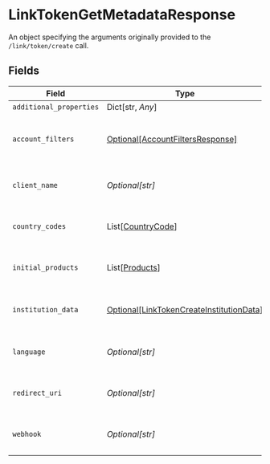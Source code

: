 # LinkTokenGetMetadataResponse

An object specifying the arguments originally provided to the `/link/token/create` call.


## Fields

| Field                                                                                             | Type                                                                                              | Required                                                                                          | Description                                                                                       |
| ------------------------------------------------------------------------------------------------- | ------------------------------------------------------------------------------------------------- | ------------------------------------------------------------------------------------------------- | ------------------------------------------------------------------------------------------------- |
| `additional_properties`                                                                           | Dict[str, *Any*]                                                                                  | :heavy_minus_sign:                                                                                | N/A                                                                                               |
| `account_filters`                                                                                 | [Optional[AccountFiltersResponse]](../../models/shared/accountfiltersresponse.md)                 | :heavy_minus_sign:                                                                                | The `account_filters` specified in the original call to `/link/token/create`.<br/>                |
| `client_name`                                                                                     | *Optional[str]*                                                                                   | :heavy_check_mark:                                                                                | The `client_name` specified in the `/link/token/create` call.                                     |
| `country_codes`                                                                                   | List[[CountryCode](../../models/shared/countrycode.md)]                                           | :heavy_check_mark:                                                                                | The `country_codes` specified in the `/link/token/create` call.                                   |
| `initial_products`                                                                                | List[[Products](../../models/shared/products.md)]                                                 | :heavy_check_mark:                                                                                | The `products` specified in the `/link/token/create` call.                                        |
| `institution_data`                                                                                | [Optional[LinkTokenCreateInstitutionData]](../../models/shared/linktokencreateinstitutiondata.md) | :heavy_minus_sign:                                                                                | A map containing data used to highlight institutions in Link.                                     |
| `language`                                                                                        | *Optional[str]*                                                                                   | :heavy_check_mark:                                                                                | The `language` specified in the `/link/token/create` call.                                        |
| `redirect_uri`                                                                                    | *Optional[str]*                                                                                   | :heavy_check_mark:                                                                                | The `redirect_uri` specified in the `/link/token/create` call.                                    |
| `webhook`                                                                                         | *Optional[str]*                                                                                   | :heavy_check_mark:                                                                                | The `webhook` specified in the `/link/token/create` call.                                         |